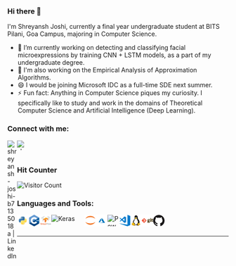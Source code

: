 ### Hi there 👋
I'm Shreyansh Joshi, currently a final year undergraduate student at BITS Pilani, Goa Campus, majoring in Computer Science.

- 🔭 I’m currently working on detecting and classifying facial microexpressions by training CNN + LSTM models, as a part of my undergraduate degree.
- 🌱 I'm also working on the Empirical Analysis of Approximation Algorithms.
- 😄 I would be joining Microsoft IDC as a full-time SDE next summer.
- ⚡ Fun fact: Anything in Computer Science piques my curiosity. I specifically like to study and work in the domains of Theoretical Computer Science and Artificial Intelligence (Deep Learning).

### Connect with me:

[<img align="left" alt="shreyansh-joshi-b7135018a | LinkedIn" width="22px" src="https://cdn.jsdelivr.net/npm/simple-icons@v3/icons/linkedin.svg" />](https://www.linkedin.com/in/shreyansh-joshi-b7135018a/)

[<img align="left" alt="shreyanshjoshi13@gmail.com | E-mail" title="shreyanshjoshi13@gmail.com" width="22px" height="22px" src="https://cdn.jsdelivr.net/npm/simple-icons@3.13.0/icons/gmail.svg"/>](mailto:shreyanshjoshi13@gmail.com)

<br/>
<br/>

### Hit Counter

![Visitor Count](https://profile-counter.glitch.me/ShreyanshJoshi/count.svg)

### Languages and Tools:
<div>
<img align="left" alt="Python" width="26px" height="26px" title="Python" src="https://raw.githubusercontent.com/github/explore/80688e429a7d4ef2fca1e82350fe8e3517d3494d/topics/python/python.png"/>
<img align="left" alt="C++" width="26px" height="26px"title="C++" src="https://raw.githubusercontent.com/github/explore/80688e429a7d4ef2fca1e82350fe8e3517d3494d/topics/cpp/cpp.png" />

<img align="left" alt="TF" width="26px" height="26px" title="TensorFlow" src="https://raw.githubusercontent.com/github/explore/80688e429a7d4ef2fca1e82350fe8e3517d3494d/topics/tensorflow/tensorflow.png" />
<img align="left" alt="Keras"  width="76px" height="22px" title="Keras" src="https://keras.io/img/logo.png" /> 
  
<img align="left" alt="Jupyter Notebook" width="26px" height="26px" title="Jupyter Notebook" src="https://raw.githubusercontent.com/Delta456/Delta456/master/img/jupyter_notebook.png" />

<img align="left" alt="Azure" width="26px" height="26px" title="Azure" src="https://raw.githubusercontent.com/github/explore/80688e429a7d4ef2fca1e82350fe8e3517d3494d/topics/azure/azure.png" />
<img align="left" alt="Powershell" width="26px" height="26px"title="Powershell" src="https://upload.wikimedia.org/wikipedia/commons/a/af/PowerShell_Core_6.0_icon.png" />
  <img align="left" alt="Visual Studio Code" width="26px" height="26px" title="VSCode" src="https://raw.githubusercontent.com/github/explore/80688e429a7d4ef2fca1e82350fe8e3517d3494d/topics/visual-studio-code/visual-studio-code.png" />
<img align="left" alt="Linux" width="26px" height="26px"title="Linux" src="https://raw.githubusercontent.com/github/explore/80688e429a7d4ef2fca1e82350fe8e3517d3494d/topics/linux/linux.png" />

<img align="left" alt="Git" width="26px"  height="26px" title="Git" src="https://raw.githubusercontent.com/github/explore/80688e429a7d4ef2fca1e82350fe8e3517d3494d/topics/git/git.png" />
<img align="left" alt="GitHub" width="26px" height="26px" title="GitHub" src="https://raw.githubusercontent.com/github/explore/78df643247d429f6cc873026c0622819ad797942/topics/github/github.png" />

</div>

<br/><br/>

---

